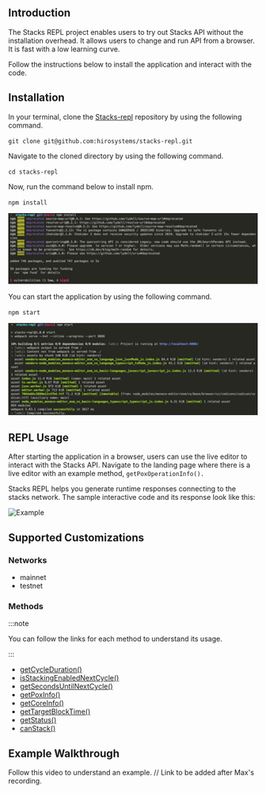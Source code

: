 ## Introduction

The Stacks REPL project enables users to try out Stacks API without the installation overhead. 
It allows users to change and run API from a browser. It is fast with a low learning curve.  

Follow the instructions below to install the application and interact with the code.

## Installation

In your terminal, clone the [Stacks-repl](https://github.com/hirosystems/stacks-repl/tree/main) repository by using the following command.

`git clone git@github.com:hirosystems/stacks-repl.git`

Navigate to the cloned directory by using the following command.

`cd stacks-repl`

Now, run the command below to install npm.

`npm install`

![](npm-install.jpeg)

You can start the application by using the following command.

`npm start`

![](npm-start.jpeg)

## REPL Usage

After starting the application in a browser, users can use the live editor to interact with the Stacks API. Navigate to the landing page where there is a live editor with an example method, `getPoxOperationInfo().`

Stacks REPL helps you generate runtime responses connecting to the stacks network. The sample interactive code and its response look like this:

![Example](../stacks-repl/get_pox_operation_info_example.jpeg)

## Supported Customizations 

### Networks

- mainnet
- testnet

### Methods

:::note

You can follow the links for each method to understand its usage.

:::

- [getCycleDuration()](https://docs.hiro.so/stacks.js/how-to-guides/how-to-integrate-stacking#step-3-display-stacking-info)
- [isStackingEnabledNextCycle()](https://docs.hiro.so/stacks.js/how-to-guides/how-to-integrate-stacking#step-3-display-stacking-info)
- [getSecondsUntilNextCycle()](https://docs.hiro.so/stacks.js/how-to-guides/how-to-integrate-stacking#step-3-display-stacking-info)
- [getPoxInfo()](https://docs.hiro.so/stacks.js/how-to-guides/how-to-integrate-stacking#step-3-display-stacking-info)
- [getCoreInfo()](https://docs.hiro.so/stacks.js/how-to-guides/how-to-integrate-stacking#step-3-display-stacking-info)
- [getTargetBlockTime()](https://docs.hiro.so/stacks.js/how-to-guides/how-to-integrate-stacking#step-3-display-stacking-info)
- [getStatus()](https://docs.hiro.so/stacks.js/how-to-guides/how-to-integrate-stacking#step-3-display-stacking-info)
- [canStack()](https://docs.hiro.so/stacks.js/how-to-guides/how-to-integrate-stacking#step-4-verify-stacking-eligibility)

## Example Walkthrough

Follow this video to understand an example.
// Link to be added after Max's recording.
